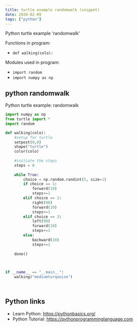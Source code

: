 ```yaml
---
title: turtle example randomwalk (snippet)
date: 2020-02-09
tags: ["python"]
---
```

Python turtle example 'randomwalk'

Functions in program: 
* `def walking(colo):`

Modules used in program: 
* `import random`
* `import numpy as np`

## python randomwalk

Python turtle example: randomwalk

```python
import numpy as np
from turtle import *
import random

def walking(colo):
    #setup for turtle
    setpost(0,0)
    shape("turtle")
    color(colo)
    
    #initiate the steps
    steps = 0
    
    while True:
        choice = np.random.randint(5, size=1)
        if choice == 1:
            forward(10)          
            steps+=1
        elif choice == 2:
            right(90)
            forward(10)
            steps+=1
        elif choice == 3:
            left(90)
            forward(10)
            steps+=1
        else:
            backward(10)
            steps+=1
    
    done()
    
    

if __name__ == "__main__":
    walking("mediumturquoise")

    

```

## Python links

- Learn Python: https://pythonbasics.org/
- Python Tutorial: https://pythonprogramminglanguage.com
